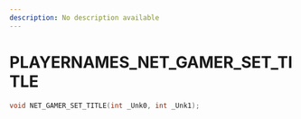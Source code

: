 ```yaml
---
description: No description available 
---
```


# PLAYERNAMES\_NET_GAMER_SET_TITLE

```cpp
void NET_GAMER_SET_TITLE(int _Unk0, int _Unk1);
```